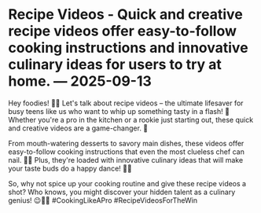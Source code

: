# Recipe Videos - Quick and creative recipe videos offer easy-to-follow cooking instructions and innovative culinary ideas for users to try at home. — 2025-09-13

Hey foodies! 🍳🔪 Let's talk about recipe videos – the ultimate lifesaver for busy teens like us who want to whip up something tasty in a flash! 🚀 Whether you're a pro in the kitchen or a rookie just starting out, these quick and creative videos are a game-changer. 🌟

From mouth-watering desserts to savory main dishes, these videos offer easy-to-follow cooking instructions that even the most clueless chef can nail. 🍲💥 Plus, they're loaded with innovative culinary ideas that will make your taste buds do a happy dance! 💃🕺

So, why not spice up your cooking routine and give these recipe videos a shot? Who knows, you might discover your hidden talent as a culinary genius! 😉👩‍🍳 #CookingLikeAPro #RecipeVideosForTheWin